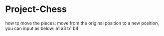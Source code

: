 # Project-Chess
how to move the pieces: 
move from the original position to a new position, you can input as below:
a1 a3
b1 b4
